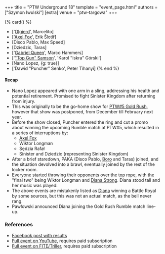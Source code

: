 +++
title = "PTW Underground 18"
template = "event_page.html"
authors = ["Szymon Iwulski"]
[extra]
venue = "ptw-targowa"
+++

{% card() %}
- ['[Olgierd](@/w/olgierd.md)', Marcelito]
- ['[Axel Fox](@/w/axel-fox.md)', Erik Šlotíř]
- [Disco Pablo, Max Speed]
- [Dziedzic, Taras]
- ['[Gabriel Queen](@/w/gabriel-queen.md)', Marco Hammers]
- ['["Top Gun" Samson](@/w/samson.md)', 'Karol "Iskra" Górski']
- [Nano Lopez, {g: true}]
- ['Dawid "Puncher" Seńko', Peter Tihanyi]
{% end %}

#### Recap

* Nano Lopez appeared with one arm in a sling, addressing his health and potential retirement. Promised to fight Sinister Kingdom after returning from injury.
* This was originally to be the go-home show for [PTW#5 Gold Rush](@/e/2024-02-03-ptw-5-gold-rush.md), however that show was postponed, from December till February next year.
* Before the show closed, Puncher entered the ring and cut a promo about winning the upcoming Rumble match at PTW#5, which resulted in a series of interruptions by:
  * [Axel Fox](@/w/axel-fox.md)
  * Wiktor Longman
  * Sędzia Rafał
  * Sinister and Dziedzic (representing Sinister Kingdom)
* After a brief staredown, PAKA (Disco Pablo, [Boro](@/w/boro.md) and Taras) joined, and the situation devolved into a brawl, eventually joined by the rest of the locker room.
* Everyone started throwing their opponents over the top rope, with the "final two" being Wiktor Longman and [Diana Strong](@/w/diana-strong.md). Diana stood tall and her music was played.
* The above events are mistakenly listed as [Diana](@/w/diana-strong.md) winning a Battle Royal by some sources, but this was not an actual match, as the bell never rang.
* Pawłowski announced Diana joining the Gold Rush Rumble match line-up.

### References

* [Facebook post with results](https://www.facebook.com/PrimeTimeWrestlingPL/posts/pfbid0EVFXQZGnWGxD3T8mMSzGaqaXFneVnpWuTC1JkeDY7Hk7nSGcg3ohVGR2A1csDPHfl)
* [Full event on YouTube](https://www.youtube.com/watch?v=7DCe7kcCKJQ), requires paid subscription
* [Full event on FITE/Triller](https://www.trillertv.com/watch/ptw-underground-18/2pdq4//), requires paid subscription
